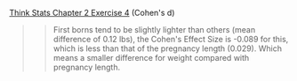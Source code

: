[Think Stats Chapter 2 Exercise 4](http://greenteapress.com/thinkstats2/html/thinkstats2003.html#toc24) (Cohen's d)

>> First borns tend to be slightly lighter than others (mean difference of 0.12 lbs), the Cohen's Effect Size is -0.089 for this, which is less than that of the pregnancy length (0.029). Which means a smaller difference for weight compared with pregnancy length.

